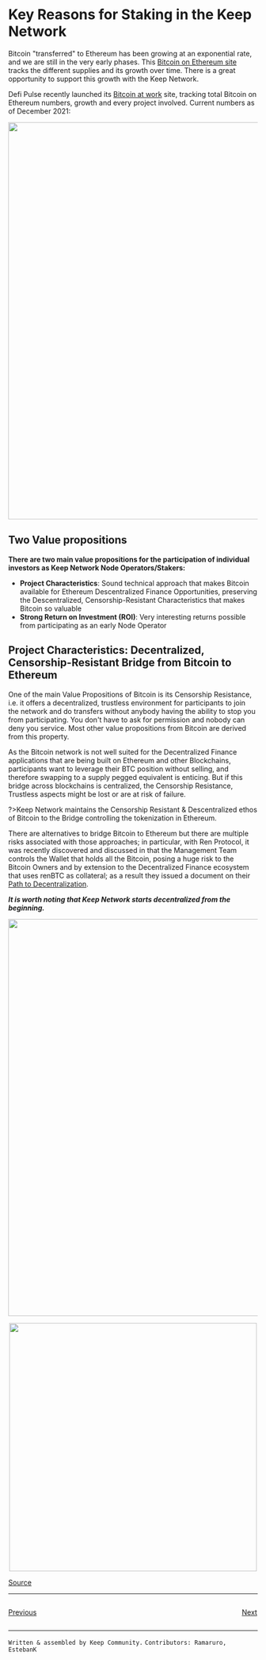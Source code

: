 # Key Reasons for Staking in the Keep Network
Bitcoin "transferred" to Ethereum has been growing at an exponential rate, and we are still in the very early phases. This [Bitcoin on Ethereum site](https://btconethereum.com/) tracks the different supplies and its growth over time. There is a great opportunity to support this growth with the Keep Network.

Defi Pulse recently launched its [Bitcoin at work](https://defipulse.com/btc) site, tracking total Bitcoin on Ethereum numbers, growth and every project involved. Current numbers as of December 2021:

<p align="center">
  <img width="800" src="https://user-images.githubusercontent.com/73607532/103157240-b22b2700-478f-11eb-8b35-e40f92b9d2e1.png">
</p>


## Two Value propositions
**There are two main value propositions for the participation of individual investors as Keep Network Node Operators/Stakers:**
* **Project Characteristics**: Sound technical approach that makes Bitcoin available for Ethereum Descentralized Finance Opportunities, preserving the Descentralized, Censorship-Resistant Characteristics that makes Bitcoin so valuable
* **Strong Return on Investment (ROI)**: Very interesting returns possible from participating as an early Node Operator



## Project Characteristics: Decentralized, Censorship-Resistant Bridge from Bitcoin to Ethereum

One of the main Value Propositions of Bitcoin is its Censorship Resistance, i.e. it offers a decentralized, trustless environment for participants to join the network and do transfers without anybody having the ability to stop you from participating. You don't have to ask for permission and nobody can deny you service. Most other value propositions from Bitcoin are derived from this property.

As the Bitcoin network is not well suited for the Decentralized Finance applications that are being built on Ethereum and other Blockchains, participants want to leverage their BTC position without selling, and therefore swapping to a supply pegged equivalent is enticing. But if this bridge across blockchains is centralized, the Censorship Resistance, Trustless aspects might be lost or are at risk of failure. 

?>Keep Network maintains the Censorship Resistant & Descentralized ethos of Bitcoin to the Bridge controlling the tokenization in Ethereum.

There are alternatives to bridge Bitcoin to Ethereum but there are multiple risks associated with those approaches; in particular, with Ren Protocol, it was recently discovered and discussed in that the Management Team controls the Wallet that holds all the Bitcoin, posing a huge risk to the Bitcoin Owners and by extension to the Decentralized Finance ecosystem that uses renBTC as collateral; as a result they issued a document on their [Path to Decentralization](https://medium.com/renproject/renvm-and-the-road-to-decentralisation-72213c3bee3a).

**_It is worth noting that Keep Network starts decentralized from the beginning._**

<p align="center">
  <img width="800" src="https://user-images.githubusercontent.com/73607532/103157119-8eb3ac80-478e-11eb-8bb4-d2dcbe56593e.png">
</p>
<p align="center">
  <img width="500" src="https://user-images.githubusercontent.com/73607532/103157156-e2be9100-478e-11eb-9c82-29d5131640c6.png">
</p>

[Source](https://defipulse.com/btc)

---

<p style="text-align: left; width:49%; display: inline-block;"><a href="/#/basics/atk">Previous</a></p>
<p style="text-align: right; width:50%;  display: inline-block;"><a href="/#/Reasons/roi">Next</a></p>


---
`Written & assembled by Keep Community.`
`Contributors: Ramaruro, EstebanK`

